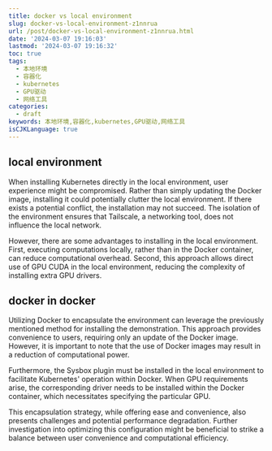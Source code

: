 ```yaml
---
title: docker vs local environment
slug: docker-vs-local-environment-z1nnrua
url: /post/docker-vs-local-environment-z1nnrua.html
date: '2024-03-07 19:16:03'
lastmod: '2024-03-07 19:16:32'
toc: true
tags:
  - 本地环境
  - 容器化
  - kubernetes
  - GPU驱动
  - 网络工具
categories:
  - draft
keywords: 本地环境,容器化,kubernetes,GPU驱动,网络工具
isCJKLanguage: true
---
```


## local environment

When installing Kubernetes directly in the local environment, user experience might be compromised. Rather than simply updating the Docker image, installing it could potentially clutter the local environment. If there exists a potential conflict, the installation may not succeed. The isolation of the environment ensures that Tailscale, a networking tool, does not influence the local network.

However, there are some advantages to installing in the local environment. First, executing computations locally, rather than in the Docker container, can reduce computational overhead. Second, this approach allows direct use of GPU CUDA in the local environment, reducing the complexity of installing extra GPU drivers.

## docker in docker

Utilizing Docker to encapsulate the environment can leverage the previously mentioned method for installing the demonstration. This approach provides convenience to users, requiring only an update of the Docker image. However, it is important to note that the use of Docker images may result in a reduction of computational power.

Furthermore, the Sysbox plugin must be installed in the local environment to facilitate Kubernetes' operation within Docker. When GPU requirements arise, the corresponding driver needs to be installed within the Docker container, which necessitates specifying the particular GPU.

This encapsulation strategy, while offering ease and convenience, also presents challenges and potential performance degradation. Further investigation into optimizing this configuration might be beneficial to strike a balance between user convenience and computational efficiency.

‍

